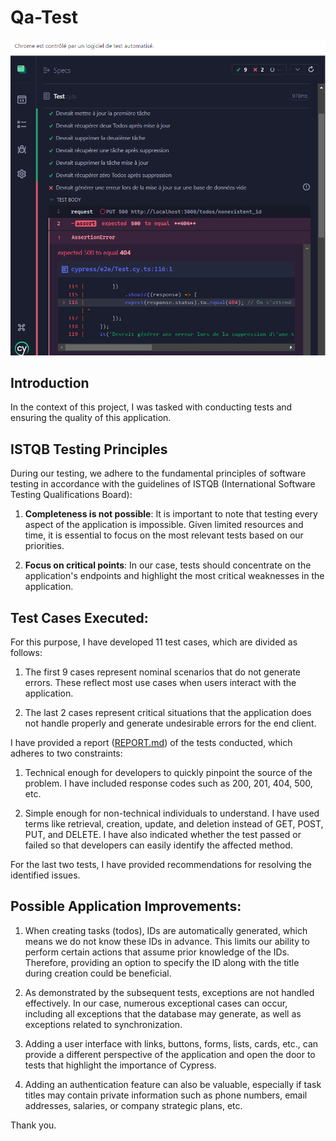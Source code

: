 # Qa-Test

![Test Image](image_test.png)

## Introduction

In the context of this project, I was tasked with conducting tests and ensuring the quality of this application.

## ISTQB Testing Principles

During our testing, we adhere to the fundamental principles of software testing in accordance with the guidelines of ISTQB (International Software Testing Qualifications Board):

1. **Completeness is not possible**: It is important to note that testing every aspect of the application is impossible. Given limited resources and time, it is essential to focus on the most relevant tests based on our priorities.

2. **Focus on critical points**: In our case, tests should concentrate on the application's endpoints and highlight the most critical weaknesses in the application.

## Test Cases Executed:

For this purpose, I have developed 11 test cases, which are divided as follows:

1. The first 9 cases represent nominal scenarios that do not generate errors. These reflect most use cases when users interact with the application.

2. The last 2 cases represent critical situations that the application does not handle properly and generate undesirable errors for the end client.

I have provided a report ([REPORT.md](REPORT.md)) of the tests conducted, which adheres to two constraints:

1. Technical enough for developers to quickly pinpoint the source of the problem. I have included response codes such as 200, 201, 404, 500, etc.

2. Simple enough for non-technical individuals to understand. I have used terms like retrieval, creation, update, and deletion instead of GET, POST, PUT, and DELETE. I have also indicated whether the test passed or failed so that developers can easily identify the affected method.

For the last two tests, I have provided recommendations for resolving the identified issues.

## Possible Application Improvements:

1. When creating tasks (todos), IDs are automatically generated, which means we do not know these IDs in advance. This limits our ability to perform certain actions that assume prior knowledge of the IDs. Therefore, providing an option to specify the ID along with the title during creation could be beneficial.

2. As demonstrated by the subsequent tests, exceptions are not handled effectively. In our case, numerous exceptional cases can occur, including all exceptions that the database may generate, as well as exceptions related to synchronization.

3. Adding a user interface with links, buttons, forms, lists, cards, etc., can provide a different perspective of the application and open the door to tests that highlight the importance of Cypress.

4. Adding an authentication feature can also be valuable, especially if task titles may contain private information such as phone numbers, email addresses, salaries, or company strategic plans, etc.


Thank you.
